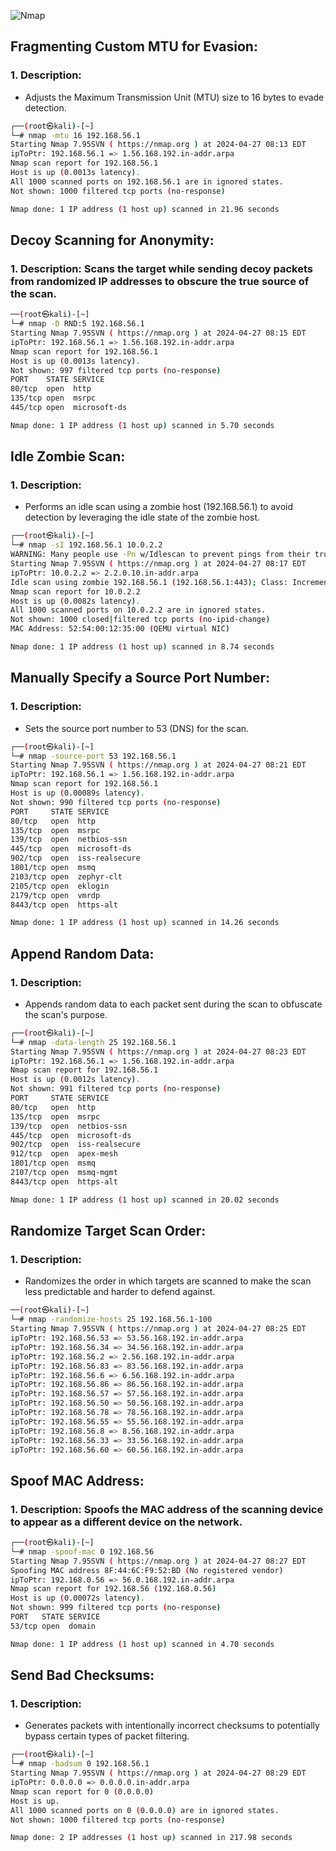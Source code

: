 ![Nmap](https://miro.medium.com/v2/resize:fit:720/format:webp/1*ZvZ75mOue5mjcnEqhD8SMg.png)
## Fragmenting Custom MTU for Evasion:
### 1. Description:

- Adjusts the Maximum Transmission Unit (MTU) size to 16 bytes to evade detection.

````bash
┌──(root㉿kali)-[~]
└─# nmap -mtu 16 192.168.56.1
Starting Nmap 7.95SVN ( https://nmap.org ) at 2024-04-27 08:13 EDT
ipToPtr: 192.168.56.1 => 1.56.168.192.in-addr.arpa
Nmap scan report for 192.168.56.1
Host is up (0.0013s latency).
All 1000 scanned ports on 192.168.56.1 are in ignored states.
Not shown: 1000 filtered tcp ports (no-response)

Nmap done: 1 IP address (1 host up) scanned in 21.96 seconds
````

## Decoy Scanning for Anonymity:
### 1. Description: Scans the target while sending decoy packets from randomized IP addresses to obscure the true source of the scan.

````bash
──(root㉿kali)-[~]
└─# nmap -D RND:5 192.168.56.1
Starting Nmap 7.95SVN ( https://nmap.org ) at 2024-04-27 08:15 EDT
ipToPtr: 192.168.56.1 => 1.56.168.192.in-addr.arpa
Nmap scan report for 192.168.56.1
Host is up (0.0013s latency).
Not shown: 997 filtered tcp ports (no-response)
PORT    STATE SERVICE
80/tcp  open  http
135/tcp open  msrpc
445/tcp open  microsoft-ds

Nmap done: 1 IP address (1 host up) scanned in 5.70 seconds
````


## Idle Zombie Scan:
### 1. Description:

- Performs an idle scan using a zombie host (192.168.56.1) to avoid detection by leveraging the idle state of the zombie host.

````bash
┌──(root㉿kali)-[~]
└─# nmap -sI 192.168.56.1 10.0.2.2
WARNING: Many people use -Pn w/Idlescan to prevent pings from their true IP.  On the other hand, timing info Nmap gains from pings can allow for faster, more reliable scans.
Starting Nmap 7.95SVN ( https://nmap.org ) at 2024-04-27 08:17 EDT
ipToPtr: 10.0.2.2 => 2.2.0.10.in-addr.arpa
Idle scan using zombie 192.168.56.1 (192.168.56.1:443); Class: Incremental
Nmap scan report for 10.0.2.2
Host is up (0.0082s latency).
All 1000 scanned ports on 10.0.2.2 are in ignored states.
Not shown: 1000 closed|filtered tcp ports (no-ipid-change)
MAC Address: 52:54:00:12:35:00 (QEMU virtual NIC)

Nmap done: 1 IP address (1 host up) scanned in 8.74 seconds
````


## Manually Specify a Source Port Number:
### 1. Description:

- Sets the source port number to 53 (DNS) for the scan.

````bash
┌──(root㉿kali)-[~]
└─# nmap -source-port 53 192.168.56.1
Starting Nmap 7.95SVN ( https://nmap.org ) at 2024-04-27 08:21 EDT
ipToPtr: 192.168.56.1 => 1.56.168.192.in-addr.arpa
Nmap scan report for 192.168.56.1
Host is up (0.00089s latency).
Not shown: 990 filtered tcp ports (no-response)
PORT     STATE SERVICE
80/tcp   open  http
135/tcp  open  msrpc
139/tcp  open  netbios-ssn
445/tcp  open  microsoft-ds
902/tcp  open  iss-realsecure
1801/tcp open  msmq
2103/tcp open  zephyr-clt
2105/tcp open  eklogin
2179/tcp open  vmrdp
8443/tcp open  https-alt

Nmap done: 1 IP address (1 host up) scanned in 14.26 seconds
````


## Append Random Data:
### 1. Description:

- Appends random data to each packet sent during the scan to obfuscate the scan's purpose.

````bash
┌──(root㉿kali)-[~]
└─# nmap -data-length 25 192.168.56.1
Starting Nmap 7.95SVN ( https://nmap.org ) at 2024-04-27 08:23 EDT
ipToPtr: 192.168.56.1 => 1.56.168.192.in-addr.arpa
Nmap scan report for 192.168.56.1
Host is up (0.0012s latency).
Not shown: 991 filtered tcp ports (no-response)
PORT     STATE SERVICE
80/tcp   open  http
135/tcp  open  msrpc
139/tcp  open  netbios-ssn
445/tcp  open  microsoft-ds
902/tcp  open  iss-realsecure
912/tcp  open  apex-mesh
1801/tcp open  msmq
2107/tcp open  msmq-mgmt
8443/tcp open  https-alt

Nmap done: 1 IP address (1 host up) scanned in 20.02 seconds
````

## Randomize Target Scan Order:
### 1. Description:

- Randomizes the order in which targets are scanned to make the scan less predictable and harder to defend against.

````bash
──(root㉿kali)-[~]
└─# nmap -randomize-hosts 25 192.168.56.1-100
Starting Nmap 7.95SVN ( https://nmap.org ) at 2024-04-27 08:25 EDT
ipToPtr: 192.168.56.53 => 53.56.168.192.in-addr.arpa
ipToPtr: 192.168.56.34 => 34.56.168.192.in-addr.arpa
ipToPtr: 192.168.56.2 => 2.56.168.192.in-addr.arpa
ipToPtr: 192.168.56.83 => 83.56.168.192.in-addr.arpa
ipToPtr: 192.168.56.6 => 6.56.168.192.in-addr.arpa
ipToPtr: 192.168.56.86 => 86.56.168.192.in-addr.arpa
ipToPtr: 192.168.56.57 => 57.56.168.192.in-addr.arpa
ipToPtr: 192.168.56.50 => 50.56.168.192.in-addr.arpa
ipToPtr: 192.168.56.78 => 78.56.168.192.in-addr.arpa
ipToPtr: 192.168.56.55 => 55.56.168.192.in-addr.arpa
ipToPtr: 192.168.56.8 => 8.56.168.192.in-addr.arpa
ipToPtr: 192.168.56.33 => 33.56.168.192.in-addr.arpa
ipToPtr: 192.168.56.60 => 60.56.168.192.in-addr.arpa
````


## Spoof MAC Address:
### 1. Description: Spoofs the MAC address of the scanning device to appear as a different device on the network.

````bash
┌──(root㉿kali)-[~]
└─# nmap -spoof-mac 0 192.168.56      
Starting Nmap 7.95SVN ( https://nmap.org ) at 2024-04-27 08:27 EDT
Spoofing MAC address 8F:44:6C:F9:52:BD (No registered vendor)
ipToPtr: 192.168.0.56 => 56.0.168.192.in-addr.arpa
Nmap scan report for 192.168.56 (192.168.0.56)
Host is up (0.00072s latency).
Not shown: 999 filtered tcp ports (no-response)
PORT   STATE SERVICE
53/tcp open  domain

Nmap done: 1 IP address (1 host up) scanned in 4.70 seconds
````


## Send Bad Checksums:
### 1. Description:

- Generates packets with intentionally incorrect checksums to potentially bypass certain types of packet filtering.

````bash
┌──(root㉿kali)-[~]
└─# nmap -badsum 0 192.168.56.1
Starting Nmap 7.95SVN ( https://nmap.org ) at 2024-04-27 08:29 EDT
ipToPtr: 0.0.0.0 => 0.0.0.0.in-addr.arpa
Nmap scan report for 0 (0.0.0.0)
Host is up.
All 1000 scanned ports on 0 (0.0.0.0) are in ignored states.
Not shown: 1000 filtered tcp ports (no-response)

Nmap done: 2 IP addresses (1 host up) scanned in 217.98 seconds
````




